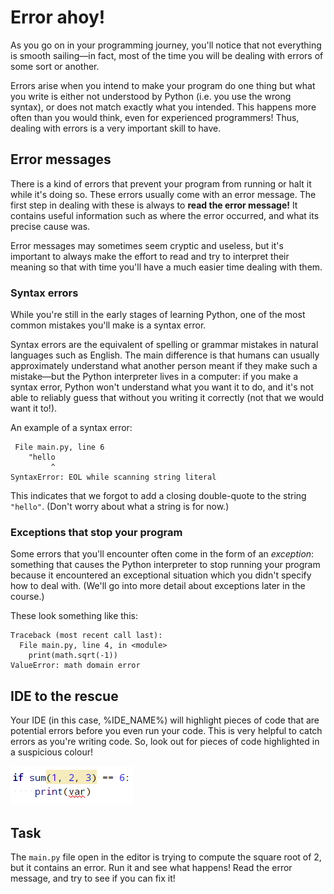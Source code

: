 # Error ahoy!

As you go on in your programming journey, you'll notice that not everything is smooth 
sailing—in fact, most of the time you will be dealing with errors of some sort or another.

Errors arise when you intend to make your program do one thing but what you write
is either not understood by Python (i.e. you use the wrong syntax), or does not match exactly
what you intended. This happens more often than you would think, even for experienced 
programmers! Thus, dealing with errors is a very important skill to have.

## Error messages

There is a kind of errors that prevent your program from running or halt it while it's
doing so. These errors usually come with an error message. The first step in dealing with
these is always to **read the error message!** It contains useful information such as where
the error occurred, and what its precise cause was.

Error messages may sometimes seem cryptic and useless, but it's important to always make
the effort to read and try to interpret their meaning so that with time
you'll have a much easier time dealing with them.

### Syntax errors

While you're still in the early stages of learning Python, one of the most common mistakes
you'll make is a syntax error.

Syntax errors are the equivalent of spelling or grammar mistakes in natural languages such as
English. The main difference is that humans can usually approximately understand what another
person meant if they make such a mistake—but the Python interpreter lives in a computer:
if you make a syntax error, Python won't understand what you want it to do, and it's
not able to reliably guess that without you writing it correctly (not that we would want it
to!).

An example of a syntax error:
```text
 File main.py, line 6
    "hello
         ^
SyntaxError: EOL while scanning string literal
```
This indicates that we forgot to add a closing double-quote to the string `"hello"`.
(Don't worry about what a string is for now.)  

### Exceptions that stop your program

Some errors that you'll encounter often come in the form of an *exception*: something
that causes the Python interpreter to stop running your program because it encountered an
exceptional situation which you didn't specify how to deal with.
(We'll go into more detail about exceptions later in the course.)

These look something like this:
```text
Traceback (most recent call last):
  File main.py, line 4, in <module>
    print(math.sqrt(-1))
ValueError: math domain error
```

## IDE to the rescue

Your IDE (in this case, %IDE_NAME%) will highlight pieces of code that are potential errors
before you even run your code. This is very helpful to catch errors as you're writing code.
So, look out for pieces of code highlighted in a suspicious colour!

![syntax highlighting](static/highlighting.png)


## Task

The `main.py` file open in the editor is trying to compute the square root of 2, but it
contains an error. Run it and see what happens!
Read the error message, and try to see if you can fix it!
